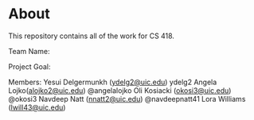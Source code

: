 # About
This repository contains all of the work for CS 418.

Team Name: 

Project Goal: 

Members: 
Yesui Delgermunkh (ydelg2@uic.edu) ydelg2
Angela Lojko(alojko2@uic.edu) @angelalojko 
Oli Kosiacki (okosi3@uic.edu) @okosi3
Navdeep Natt (nnatt2@uic.edu) @navdeepnatt41
Lora Williams (lwill43@uic.edu)

